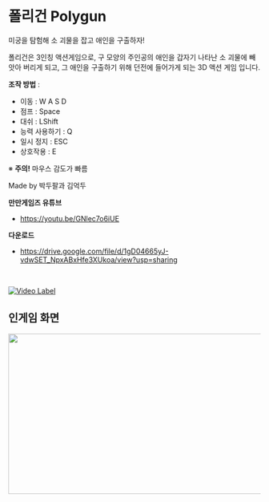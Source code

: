 # 폴리건 Polygun

미궁을 탐험해 소 괴물을 잡고 애인을 구출하자!

폴리건은 3인칭 액션게임으로, 구 모양의 주인공의 애인을 갑자기 나타난 소 괴물에 빼앗아 버리게 되고,
그 애인을 구출하기 위해 던전에 들어가게 되는 3D 액션 게임 입니다.



<b>조작 방법</b> :
  - 이동 : W A S D
  - 점프 : Space
  - 대쉬 : LShift
  - 능력 사용하기 : Q
  - 일시 정지 : ESC
  - 상호작용 : E
  
  ※ <b>주의!</b> 마우스 감도가 빠름
  
  Made by 박두팔과 김억두
  
  <b>만만게임즈 유튜브</b>
   - https://youtu.be/GNlec7o6iUE
    
   
   <b>다운로드</b>
   - https://drive.google.com/file/d/1gD04665yJ-vdwSET_NpxABxHfe3XUkoa/view?usp=sharing
   
   
   <br>
   
   [![Video Label](https://user-images.githubusercontent.com/81199996/177677532-4c5f557f-e484-479a-837e-8f4a58b76fc2.png)](https://www.youtube.com/watch?v=XYj1v_vGxR0)
   
   ## 인게임 화면
   
   <img src="https://user-images.githubusercontent.com/77655332/224495609-0299cef6-040d-4be2-bad4-d12b1f99b451.gif" width="540" height="320"/>
   
   
   
